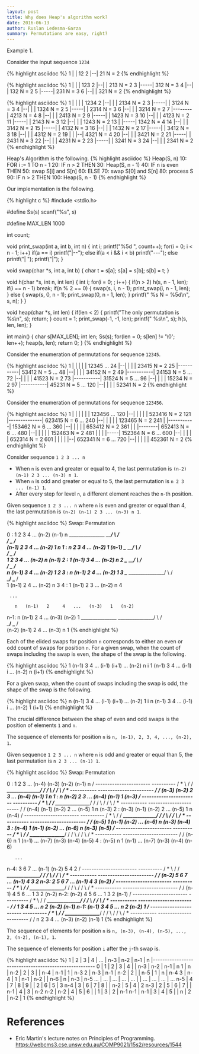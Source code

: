 ```yaml
---
layout: post
title: Why does Heap's algorithm work?
date: 2016-06-13
author: Ruslan Ledesma-Garza
summary: Permutations are easy, right?
---
```


Example 1.

Consider the input sequence `1234`

{% highlight asciidoc %}
 1 |  | 12
 2 |--| 21 N =     2
{% endhighlight %}

{% highlight asciidoc %}
 1 |  |  | 123
 2 |--|  | 213 N =     2
 3 |-----| 312 N =     3
 4 |--|  | 132 N =     2
 5 |-----| 231 N =     3
 6 |--|  | 321 N =     2
{% endhighlight %}

{% highlight asciidoc %}
 1 |  |  |  | 1234
 2 |--|  |  | 2134 N =     2
 3 |-----|  | 3124 N =     3
 4 |--|  |  | 1324 N =     2
 5 |-----|  | 2314 N =     3
 6 |--|  |  | 3214 N =     2
 7 |--------| 4213 N =     4
 8 |--|  |  | 2413 N =     2
 9 |-----|  | 1423 N =     3
10 |--|  |  | 4123 N =     2
11 |-----|  | 2143 N =     3
12 |--|  |  | 1243 N =     2
13 |  |-----| 1342 N =     4
14 |--|  |  | 3142 N =     2
15 |-----|  | 4132 N =     3
16 |--|  |  | 1432 N =     2
17 |-----|  | 3412 N =     3
18 |--|  |  | 4312 N =     2
19 |  |  |--| 4321 N =     4
20 |--|  |  | 3421 N =     2
21 |-----|  | 2431 N =     3
22 |--|  |  | 4231 N =     2
23 |-----|  | 3241 N =     3
24 |--|  |  | 2341 N =     2
{% endhighlight %}

Heap's Algorithm is the following.
{% highlight asciidoc %}
Heap(S, n)
 10: FOR i := 1 TO n - 1
 20:   IF n > 2 THEN
 30:     Heap(S, n - 1)
 40:   IF n is even THEN
 50:     swap S[i] and S[n]
 60:   ELSE
 70:     swap S[0] and S[n]
 80:   process S
 90: IF n > 2 THEN
100:   Heap(S, n - 1)
{% endhighlight %}

Our implementation is the following.

{% highlight c %}
#include <stdio.h>

#define Ss(s) scanf("%s", s)

#define MAX_LEN 1000

int count;

void print_swap(int a, int b, int n) {
  int i;
  printf("%5d ", count++);
  for(i = 0; i < n - 1; i++)
    if(a == i)
      printf("|--");
    else if(a < i && i < b)
      printf("---");
    else
      printf("|  ");
  printf("|");
}

void swap(char *s, int a, int b) {
  char t = s[a];
  s[a] = s[b];
  s[b] = t;
}

void h(char *s, int n, int len) {
  int i;
  for(i = 0; ; i++) {
    if(n > 2)
      h(s, n - 1, len);
    if(i == n - 1)
      break;
    if(n % 2 == 0) {
      swap(s, i, n - 1);
      print_swap(i, n - 1, len);
    } else {
      swap(s, 0, n - 1);
      print_swap(0, n - 1, len);
    }
    printf(" %s N = %5d\n", s, n);
  }
}

void heap(char *s, int len) {
  if(len < 2) {
    printf("The only permutation is %s\n", s);
    return;
  }
  count = 1;
  print_swap(-1, -1, len);
  printf(" %s\n", s);
  h(s, len, len);
}

int main() {
  char s[MAX_LEN];
  int len;
  Ss(s);
  for(len = 0; s[len] != '\0'; len++);
  heap(s, len);
  return 0;
}
{% endhighlight %}

Consider the enumeration of permutations for sequence `12345`.

{% highlight asciidoc %}
    1 |  |  |  |  | 12345
  ...
   24 |--|  |  |  | 23415 N =     2
   25 |-----------| 53412 N =     5
  ...
   48 |--|  |  |  | 34152 N =     2
   49 |-----------| 24153 N =     5
  ...
   72 |--|  |  |  | 41523 N =     2
   73 |-----------| 31524 N =     5
  ...
   96 |--|  |  |  | 15234 N =     2
   97 |-----------| 45231 N =     5
  ...
  120 |--|  |  |  | 52341 N =     2
{% endhighlight %}

Consider the enumeration of permutations for sequence `123456`.

{% highlight asciidoc %}
    1 |  |  |  |  |  | 123456
  ...
  120 |--|  |  |  |  | 523416 N =     2
  121 |--------------| 623415 N =     6
  ...
  240 |--|  |  |  |  | 123465 N =     2
  241 |  |-----------| 153462 N =     6
  ...
  360 |--|  |  |  |  | 653412 N =     2
  361 |  |  |--------| 652413 N =     6
  ...
  480 |--|  |  |  |  | 152463 N =     2
  481 |  |  |  |-----| 152364 N =     6
  ...
  600 |--|  |  |  |  | 652314 N =     2
  601 |  |  |  |  |--| 652341 N =     6
  ...
  720 |--|  |  |  |  | 452361 N =     2
{% endhighlight %}


Consider sequence `1 2 3 ... n`

- When `n` is even and greater or equal to 4, the last permutation is `(n-2) (n-1) 2 3 ... (n-3) n 1`.
- When `n` is odd and greater or equal to 5, the last permutation is `n 2 3 ... (n-1) 1`.
- After every step for level `n`, a different element reaches the `n`-th position.

Given sequence `1 2 3 ... n` where `n` is even and greater or equal than 4, the last permutation is `(n-2) (n-1) 2 3 ... (n-3) n 1`.

{% highlight asciidoc %}
Swap:              Permutation

  0 :  1     2     3     4    ...  (n-2) (n-1)   n
        \_______________   _______________/
                        \ /
                         \
         _______________/ \_______________
        /                                 \
     (n-1)   2     3     4    ...  (n-2)   1     n
  1 :  n     2     3     4    ...  (n-2)   1   (n-1)
        \_______________   _______________/
                        \ /
                         \
         _______________/ \_______________
        /                                 \
       1     2     3     4   ...   (n-2)   n   (n-1)
  2 :  1   (n-1)   3     4   ...   (n-2)   n     2
        \_______________   _______________/
                        \ /
                         \
         _______________/ \_______________
        /                                 \
       n   (n-1)   3     4   ...   (n-2)   1     2
  3 :  n   (n-1)   2     4   ...   (n-2)   1     3
        \_______________   _______________/
                        \ /
                         \
         _______________/ \_______________
        /                                 \
       1   (n-1)   2     4   ...   (n-2)   n     3
  4 :  1   (n-1)   2     3   ...   (n-2)   n     4

     ...

       n   (n-1)   2     4   ...   (n-3)   1   (n-2)
 n-1:  n   (n-1)   2     4   ...   (n-3) (n-2)   1
        \_______________   _______________/
                        \ /
                         \
         _______________/ \_______________
        /                                 \
     (n-2) (n-1)   2     4   ...   (n-3)   n     1
{% endhighlight %}

Each of the elided swaps for position `n` corresponds to either an even or odd count of swaps for position `n`.
For a given swap, when the count of swaps including the swap is even, the shape of the swap is the following.

{% highlight asciidoc %}
  1   (n-1)   3     4    ...  (i-1) (i+1)  ...  (n-2)   n     i
  1   (n-1)   3     4    ...  (i-1)   i    ...  (n-2)   n   (i+1)
{% endhighlight %}

For a given swap, when the count of swaps including the swap is odd, the shape of the swap is the following.

{% highlight asciidoc %}
  n   (n-1)   3     4    ...  (i-1) (i+1)  ...  (n-2)   1     i
  n   (n-1)   3     4    ...  (i-1)   i    ...  (n-2)   1   (i+1)
{% endhighlight %}

The crucial difference between the shap of even and odd swaps is the position of elements `1` and `n`.

The sequence of elements for position `n` is `n, (n-1), 2, 3, 4, ..., (n-2), 1`.

Given sequence `1 2 3 ... n` where `n` is odd and greater or equal than 5, the last permutation is `n 2 3 ... (n-1) 1`.

{% highlight asciidoc %}
Swap:                  Permutation

  0 :   1     2     3    ...  (n-4) (n-3) (n-2) (n-1)   n
        /    ----------------------- ----------   /
       *                  \              /       /
              _____________\____________/       /
             /              \                  /
            /                \                /     *
       ----------- -----------------------   /     /
       (n-3) (n-2)   2     3    ...  (n-4) (n-1)   1     n
  1 :    n   (n-2)   2     3    ...  (n-4) (n-1)   1   (n-3)
        /    ----------------------- ----------   /
       *                  \              /       /
              _____________\____________/       /
             /              \                  /
            /                \                /     *
       ----------- -----------------------   /     /
       (n-4) (n-1) (n-2)   2    ...  (n-5)   1     n   (n-3)
  2 :  (n-3) (n-1) (n-2)   2    ...  (n-5)   1     n   (n-4)
        /    ----------------------- ----------   /
       *                  \              /       /
              _____________\____________/       /
             /              \                  /
            /                \                /     *
       ----------- -----------------------   /     /
       (n-5)   1   (n-1) (n-2)  ...  (n-6)   n   (n-3) (n-4)
  3 :  (n-4)   1   (n-1) (n-2)  ...  (n-6)   n   (n-3) (n-5)
        /    ----------------------- ----------   /
       *                  \              /       /
              _____________\____________/       /
             /              \                  /
            /                \                /     *
       ----------- -----------------------   /     /
       (n-6)   n     1   (n-1)  ...  (n-7) (n-3) (n-4) (n-5)
  4 :  (n-5)   n     1   (n-1)  ...  (n-7) (n-3) (n-4) (n-6)

       ...

 n-4:    3     6     7    ...  (n-1) (n-2)   5    4      2
        /    ----------------------- ----------   /
       *                  \              /       /
              _____________\____________/       /
             /              \                  /
            /                \                /     *
       ----------- -----------------------   /     /
       (n-2)   5     6     7    ...  (n-1)   4     3     2
 n-3:    2     5     6     7    ...  (n-1)   4     3   (n-2)
        /    ----------------------- ----------   /
       *                  \              /       /
              _____________\____________/       /
             /              \                  /
            /                \                /     *
       ----------- -----------------------   /     /
       (n-1)  4      5     6    ...    1     3     2   (n-2)
 n-2:  (n-2)  4      5     6    ...    1     3     2   (n-1)
        /    ----------------------- ----------   /
       *                  \              /       /
              _____________\____________/       /
             /              \                  /
            /                \                /     *
       ----------- -----------------------   /     /
         1    3      4      5   ...    n     2   (n-2) (n-1)
 n-1:  (n-1)  3      4      5   ...    n     2   (n-2)   1
        /    ----------------------- ----------   /
       *                  \              /       /
              _____________\____________/       /
             /              \                  /
            /                \                /     *
       ----------- -----------------------   /     /
         n    2      3      4   ...  (n-3) (n-2) (n-1)   1
{% endhighlight %}

The sequence of elements for position `n` is `n, (n-3), (n-4), (n-5), ..., 2, (n-2), (n-1), 1`.

The sequence of elements for position `i` after the `j`-th swap is.

{% highlight asciidoc %}
        1  |  2  |  3  |  4  | ... | n-3 | n-2 | n-1 |  n
     |------------------------------------------------------
  0  |  1  |  2  |  3  |  4  |     | n-3 | n-2 | n-1 |  n
  1  |  n  | n-2 |  2  |  3  |     | n-4 | n-1 |  1  | n-3
  2  | n-3 | n-1 | n-2 |  2  |     | n-5 |  1  |  n  | n-4
  3  | n-4 |  1  | n-1 | n-2 |     | n-6 |  n  | n-3 | n-5
 ... | ... | ... | ... | ... |     | ... | ... | ... | ...
 n-5 |  4  |  7  |  8  |  9  |     |  2  |  6  |  5  |  3
 n-4 |  3  |  6  |  7  |  8  |     | n-2 |  5  |  4  |  2
 n-3 |  2  |  5  |  6  |  7  |     | n-1 |  4  |  3  | n-2
 n-2 | n-2 |  4  |  5  |  6  |     |  1  |  3  |  2  | n-1
 n-1 | n-1 |  3  |  4  |  5  |     |  n  |  2  | n-2 |  1
{% endhighlight %}


# References

- Eric Martin's lecture notes on Principles of Programming.
https://webcms3.cse.unsw.edu.au/COMP9021/15s2/resources/1544